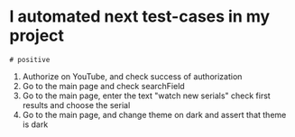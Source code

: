 # I automated next test-cases in my project
    # positive
1. Authorize on YouTube, and check success of authorization
2. Go to the main page and check searchField
3. Go to the main page, enter the text "watch new serials" check first results and choose the serial 
4. Go to the main page, and change theme on dark and assert that theme is dark
